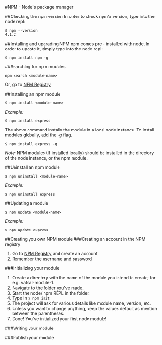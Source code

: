 #NPM - Node's package manager

##Checking the npm version
In order to check npm's version, type into the node repl:
```
$ npm --version
4.1.2
```

##Installing and upgrading NPM
npm comes pre - installed with node.
In order to update it, simply type into the node repl:
```
$ npm install npm -g
```

##Searching for npm modules
```
npm search <module-name>
```
Or, go to [NPM Registry](https://npmjs.com)

##Installing an npm module
```
$ npm install <module-name>
```
_Example:_
```
$ npm install express
```
The above command installs the module in a local node instance.
To install modules globally, add the _-g_ flag.
```
$ npm install express -g
```
_Note:_ NPM modules (If installed locally) should be installed in the directory of the node instance, or the npm module.

##Uninstall an npm module
```
$ npm uninstall <module-name>
```
_Example:_
```
$ npm uninstall express
```

##Updating a module
```
$ npm update <module-name>
```
_Example:_
```
$ npm update express
```

##Creating you own NPM module
###Creating an account in the NPM registry
1. Go to [NPM Registry](https://npmjs.com) and create an account
2. Remember the username and password

###Initializing your module
1. Create a directory with the name of the module you intend to create; for e.g. vatsal-module-1.
2. Navigate to the folder you've made.
3. Start the node/ npm REPL in the folder.
4. Type in `$ npm init`
5. The project will ask for various details like module name, version, etc.
6. Unless you want to change anything, keep the values default as mention between the parentheses.
7. Done! You've initialized your first node module!

###Writing your module

###Publish your module
